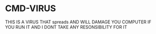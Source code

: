 # CMD-VIRUS
THIS IS A VIRUS THAT spreads AND WILL DAMAGE YOU COMPUTER IF YOU RUN IT AND I DONT TAKE ANY RESONSIBILITY FOR IT
